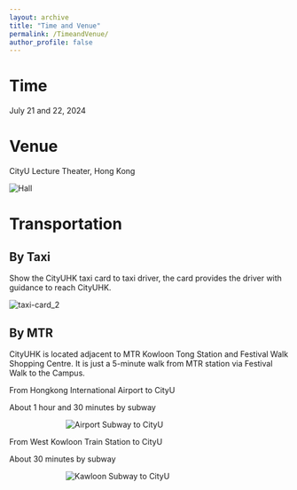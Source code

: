 ```yaml
---
layout: archive
title: "Time and Venue"
permalink: /TimeandVenue/
author_profile: false
---
```



Time
======

July 21 and 22, 2024


Venue
======

CityU Lecture Theater, Hong Kong

![Hall](https://github.com/HKGZTP/HKGZTP.github.io/assets/167737479/7b81e2ac-6500-4865-a4cd-db6dad078135)

Transportation
=====


By Taxi
-----

Show the CityUHK taxi card to taxi driver, the card provides the driver with guidance to reach CityUHK.

![taxi-card_2](https://github.com/HKGZTP/HKGZTP.github.io/assets/167737479/1cc89f67-3ee3-4096-8a1b-a108eece4c81)

By MTR
-----

CityUHK is located adjacent to MTR Kowloon Tong Station and Festival Walk Shopping Centre. It is just a 5-minute walk from MTR station via Festival Walk to the Campus.



From Hongkong International Airport to CityU

About 1 hour and 30 minutes by subway

<img src="https://github.com/HKGZTP/HKGZTP.github.io/assets/167737479/a03145d9-a69b-4cf8-8e57-f4cfa9dff02d"   
     alt="Airport Subway to CityU"   
     style="max-width: 300px; display: block; margin: 0 auto;">




From West Kowloon Train Station to CityU

About 30 minutes by subway

<img src="https://github.com/HKGZTP/HKGZTP.github.io/assets/167737479/d6ab294d-e2e6-4dbc-8bfd-ade750a29152"   
     alt="Kawloon Subway to CityU"   
     style="max-width: 300px; display: block; margin: 0 auto;">
